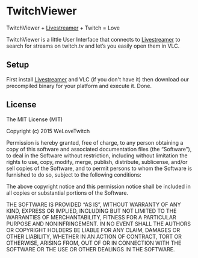 # TwitchViewer

TwitchViewer + [Livestreamer](http://docs.livestreamer.io/index.html) + Twitch = Love

TwitchViewer is a little User Interface that connects to [Livestreamer](http://docs.livestreamer.io/index.html) to search for streams on twitch.tv and let’s you easily open them in VLC.

## Setup

First install [Livestreamer](http://docs.livestreamer.io/index.html) and VLC (if you don't have it) then download our precompiled binary for your platform and execute it. Done.

## License

The MIT License (MIT)

Copyright (c) 2015 WeLoveTwitch

Permission is hereby granted, free of charge, to any person obtaining a copy
of this software and associated documentation files (the “Software”), to deal
in the Software without restriction, including without limitation the rights
to use, copy, modify, merge, publish, distribute, sublicense, and/or sell
copies of the Software, and to permit persons to whom the Software is
furnished to do so, subject to the following conditions:

The above copyright notice and this permission notice shall be included in
all copies or substantial portions of the Software.

THE SOFTWARE IS PROVIDED “AS IS”, WITHOUT WARRANTY OF ANY KIND, EXPRESS OR
IMPLIED, INCLUDING BUT NOT LIMITED TO THE WARRANTIES OF MERCHANTABILITY,
FITNESS FOR A PARTICULAR PURPOSE AND NONINFRINGEMENT. IN NO EVENT SHALL THE
AUTHORS OR COPYRIGHT HOLDERS BE LIABLE FOR ANY CLAIM, DAMAGES OR OTHER
LIABILITY, WHETHER IN AN ACTION OF CONTRACT, TORT OR OTHERWISE, ARISING FROM,
OUT OF OR IN CONNECTION WITH THE SOFTWARE OR THE USE OR OTHER DEALINGS IN
THE SOFTWARE.
